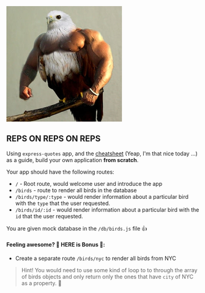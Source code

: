 ![pumped bird](../img/reps.jpg)

## REPS ON REPS ON REPS

Using `express-quotes` app, and the [cheatsheet]('https://git.generalassemb.ly/nyc-wdi-ada/HW_U02_D06_EXPRESS_INTRO_-_SQL/blob/master/cheatsheet.md') (Yeap, I'm that nice today ...) as a guide, build your own application **from scratch**.

Your app should have the following routes:

* `/` - Root route, would welcome user and introduce the app
* `/birds` - route to render all birds in the database
* `/birds/type/:type` - would render information about a particular bird with the `type` that the user requested.
* `/birds/id/:id` - would render information about a particular bird with the `id` that the user requested.

You are given mock database in the `/db/birds.js` file :thumbsup:

#### Feeling awesome? 💪 HERE is **Bonus** 🎉:
* Create a separate route `/birds/nyc` to render all birds from NYC
> Hint! You would need to use some kind of loop to to through the array of birds objects and only return only the ones that have `city` of NYC as a property. :tada:
